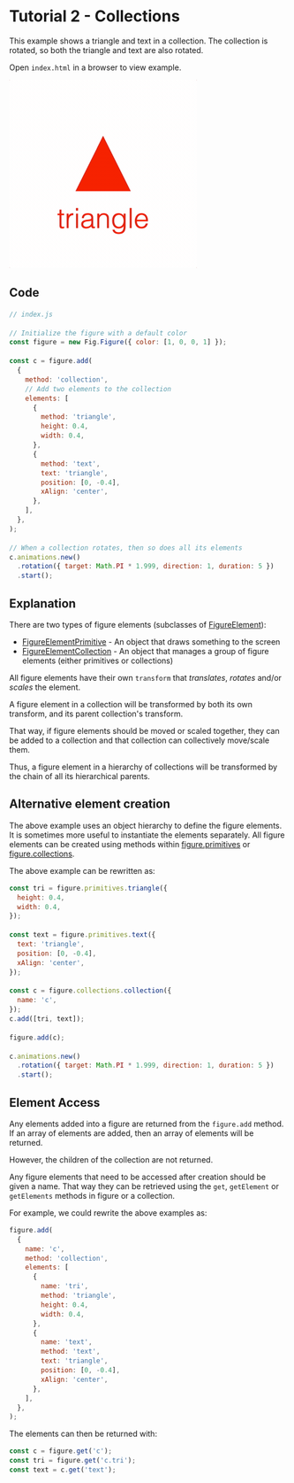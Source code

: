 # Tutorial 2 - Collections

This example shows a triangle and text in a collection. The collection is rotated, so both the triangle and text are also rotated.

Open `index.html` in a browser to view example.

![example](./example.gif)

## Code
```js
// index.js

// Initialize the figure with a default color
const figure = new Fig.Figure({ color: [1, 0, 0, 1] });

const c = figure.add(
  {
    method: 'collection',
    // Add two elements to the collection
    elements: [
      {
        method: 'triangle',
        height: 0.4,
        width: 0.4,
      },
      {
        method: 'text',
        text: 'triangle',
        position: [0, -0.4],
        xAlign: 'center',
      },
    ],
  },
);

// When a collection rotates, then so does all its elements
c.animations.new()
  .rotation({ target: Math.PI * 1.999, direction: 1, duration: 5 })
  .start();
```

## Explanation

There are two types of figure elements (subclasses of [FigureElement](https://airladon.github.io/FigureOne/api/#figureelement)):

* [FigureElementPrimitive](https://airladon.github.io/FigureOne/api/#figureelementprimitive) - An object that draws something to the screen
* [FigureElementCollection](https://airladon.github.io/FigureOne/api/#figureelementcollection) - An object that manages a group of figure elements (either primitives or collections)

All figure elements have their own `transform` that *translates*, *rotates* and/or *scales* the element.

A figure element in a collection will be transformed by both its own transform, and its parent collection's transform.

That way, if figure elements should be moved or scaled together, they can be added to a collection and that collection can collectively move/scale them.

Thus, a figure element in a hierarchy of collections will be transformed by the chain of all its hierarchical parents.

## Alternative element creation

The above example uses an object hierarchy to define the figure elements. It is sometimes more useful to instantiate the elements separately. All figure elements can be created using methods within [figure.primitives](https://airladon.github.io/FigureOne/api/#figureprimitives) or [figure.collections](https://airladon.github.io/FigureOne/api/#figureprimitives).

The above example can be rewritten as:

```js
const tri = figure.primitives.triangle({
  height: 0.4,
  width: 0.4,
});

const text = figure.primitives.text({
  text: 'triangle',
  position: [0, -0.4],
  xAlign: 'center',
});

const c = figure.collections.collection({
  name: 'c',
});
c.add([tri, text]);

figure.add(c);

c.animations.new()
  .rotation({ target: Math.PI * 1.999, direction: 1, duration: 5 })
  .start();
```

## Element Access

Any elements added into a figure are returned from the `figure.add` method. If an array of elements are added, then an array of elements will be returned.

However, the children of the collection are not returned.

Any figure elements that need to be accessed after creation should be given a name. That way they can be retrieved using the `get`, `getElement` or `getElements` methods in figure or a collection.

For example, we could rewrite the above examples as:

```js
figure.add(
  {
    name: 'c',
    method: 'collection',
    elements: [
      {
        name: 'tri',
        method: 'triangle',
        height: 0.4,
        width: 0.4,
      },
      {
        name: 'text',
        method: 'text',
        text: 'triangle',
        position: [0, -0.4],
        xAlign: 'center',
      },
    ],
  },
);
```

The elements can then be returned with:

```js
const c = figure.get('c');
const tri = figure.get('c.tri');
const text = c.get('text');
```
